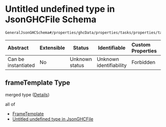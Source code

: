 # Untitled undefined type in JsonGHCFile Schema

```txt
GeneralJsonGHCSchema#/properties/ghcData/properties/tasks/properties/taskList/items/properties/frameTemplate
```




| Abstract            | Extensible | Status         | Identifiable            | Custom Properties | Additional Properties | Access Restrictions | Defined In                                                         |
| :------------------ | ---------- | -------------- | ----------------------- | :---------------- | --------------------- | ------------------- | ------------------------------------------------------------------ |
| Can be instantiated | No         | Unknown status | Unknown identifiability | Forbidden         | Allowed               | none                | [ghc.schema.json\*](../out/ghc.schema.json "open original schema") |

## frameTemplate Type

merged type ([Details](ghc-properties-ghcdata-properties-tasks-properties-tasklist-task-properties-frametemplate.md))

all of

-   [FrameTemplate](ghc-definitions-frametemplate.md "check type definition")
-   [Untitled undefined type in JsonGHCFile](ghc-properties-ghcdata-properties-tasks-properties-tasklist-task-properties-frametemplate-allof-1.md "check type definition")

